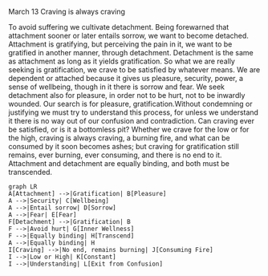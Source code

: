 March 13
Craving is always craving

To avoid suffering we cultivate detachment. Being forewarned that attachment sooner or later entails sorrow, we want to become detached. Attachment is gratifying, but perceiving the pain in it, we want to be gratified in another manner, through detachment. Detachment is the same as attachment as long as it yields gratification. So what we are really seeking is gratification, we crave to be satisfied by whatever means.
We are dependent or attached because it gives us pleasure, security, power, a sense of wellbeing, though in it there is sorrow and fear. We seek detachment also for pleasure, in order not to be hurt, not to be inwardly wounded. Our search is for pleasure, gratification.Without condemning or justifying we must try to understand this process, for unless we understand it there is no way out of our confusion and contradiction. Can craving ever be satisfied, or is it a bottomless pit? Whether we crave for the low or for the high, craving is always craving, a burning fire, and what can be consumed by it soon becomes ashes; but craving for gratification still remains, ever burning, ever consuming, and there is no end to it. Attachment and detachment are equally binding, and both must be transcended.

```mermaid
graph LR
A[Attachment] -->|Gratification| B[Pleasure]
A -->|Security| C[Wellbeing]
A -->|Entail sorrow| D[Sorrow]
A -->|Fear| E[Fear]
F[Detachment] -->|Gratification| B
F -->|Avoid hurt| G[Inner Wellness]
F -->|Equally binding| H[Transcend]
A -->|Equally binding| H
I[Craving] -->|No end, remains burning| J[Consuming Fire]
I -->|Low or High| K[Constant]
I -->|Understanding| L[Exit from Confusion]
```
